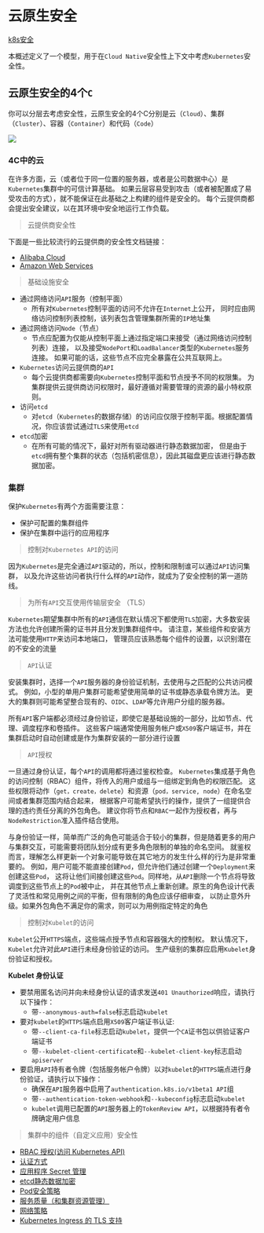 # 云原生安全

[k8s安全](https://kubernetes.io/zh/docs/concepts/security/overview/)

本概述定义了一个模型，用于在`Cloud Native`安全性上下文中考虑`Kubernetes`安全性。

## 云原生安全的4个`C`

你可以分层去考虑安全性，云原生安全的4个C分别是云（`Cloud`）、集群（`Cluster`）、容器（`Container`）和代码（`Code`）

![](images/4c.png)

### 4C中的云

在许多方面，云（或者位于同一位置的服务器，或者是公司数据中心）是`Kubernetes`集群中的可信计算基础。
如果云层容易受到攻击（或者被配置成了易受攻击的方式），就不能保证在此基础之上构建的组件是安全的。
每个云提供商都会提出安全建议，以在其环境中安全地运行工作负载。

> 云提供商安全性

下面是一些比较流行的云提供商的安全性文档链接：

- [Alibaba Cloud](https://www.alibabacloud.com/trust-center)
- [Amazon Web Services](https://aws.amazon.com/security/)

> 基础设施安全

- 通过网络访问`API`服务（控制平面）
    - 所有对`Kubernetes`控制平面的访问不允许在`Internet`上公开，
    同时应由网络访问控制列表控制，该列表包含管理集群所需的`IP`地址集
- 通过网络访问`Node`（节点）
    - 节点应配置为仅能从控制平面上通过指定端口来接受（通过网络访问控制列表）连接，
    以及接受`NodePort`和`LoadBalancer`类型的`Kubernetes`服务连接。
    如果可能的话，这些节点不应完全暴露在公共互联网上。
- `Kubernetes`访问云提供商的`API`
    - 每个云提供商都需要向`Kubernetes`控制平面和节点授予不同的权限集。
    为集群提供云提供商访问权限时，最好遵循对需要管理的资源的最小特权原则。
- 访问`etcd`
    - 对`etcd`（`Kubernetes`的数据存储）的访问应仅限于控制平面。根据配置情况，你应该尝试通过`TLS`来使用`etcd`
- `etcd`加密
    - 在所有可能的情况下，最好对所有驱动器进行静态数据加密，
    但是由于`etcd`拥有整个集群的状态（包括机密信息），因此其磁盘更应该进行静态数据加密。
    
### 集群

保护`Kubernetes`有两个方面需要注意：

- 保护可配置的集群组件
- 保护在集群中运行的应用程序

> 控制对`Kubernetes API`的访问 

因为`Kubernetes`是完全通过`API`驱动的，所以，控制和限制谁可以通过`API`访问集群，
以及允许这些访问者执行什么样的`API`动作，就成为了安全控制的第一道防线。

> 为所有`API`交互使用传输层安全 （TLS）

`Kubernetes`期望集群中所有的`API`通信在默认情况下都使用`TLS`加密，大多数安装方法也允许创建所需的证书并且分发到集群组件中。
请注意，某些组件和安装方法可能使用`HTTP`来访问本地端口， 管理员应该熟悉每个组件的设置，以识别潜在的不安全的流量

> `API`认证

安装集群时，选择一个`API`服务器的身份验证机制，去使用与之匹配的公共访问模式。
例如，小型的单用户集群可能希望使用简单的证书或静态承载令牌方法。
更大的集群则可能希望整合现有的、`OIDC`、`LDAP`等允许用户分组的服务器。

所有`API`客户端都必须经过身份验证，即使它是基础设施的一部分，比如节点、代理、调度程序和卷插件。
这些客户端通常使用服务帐户或`X509`客户端证书，并在集群启动时自动创建或是作为集群安装的一部分进行设置

> `API`授权

一旦通过身份认证，每个`API`的调用都将通过鉴权检查。
`Kubernetes`集成基于角色的访问控制（RBAC）组件，将传入的用户或组与一组绑定到角色的权限匹配。
这些权限将动作（`get，create，delete`）和资源（`pod，service, node`）在命名空间或者集群范围内结合起来， 
根据客户可能希望执行的操作，提供了一组提供合理的违约责任分离的外包角色。
建议你将节点和`RBAC`一起作为授权者，再与`NodeRestriction`准入插件结合使用。

与身份验证一样，简单而广泛的角色可能适合于较小的集群，但是随着更多的用户与集群交互，可能需要将团队划分成有更多角色限制的单独的命名空间。
就鉴权而言，理解怎么样更新一个对象可能导致在其它地方的发生什么样的行为是非常重要的。
例如，用户可能不能直接创建`Pod`，但允许他们通过创建一个`Deployment`来创建这些`Pod`， 
这将让他们间接创建这些`Pod`。同样地，从`API`删除一个节点将导致调度到这些节点上的`Pod`被中止，
并在其他节点上重新创建。原生的角色设计代表了灵活性和常见用例之间的平衡，但有限制的角色应该仔细审查，
以防止意外升级。如果外包角色不满足你的需求，则可以为用例指定特定的角色

> 控制对`Kubelet`的访问 

`Kubelet`公开`HTTPS`端点，这些端点授予节点和容器强大的控制权。
默认情况下，`Kubelet`允许对此`API`进行未经身份验证的访问。
生产级别的集群应启用`Kubelet`身份验证和授权。

**Kubelet 身份认证**

- 要禁用匿名访问并向未经身份认证的请求发送`401 Unauthorized`响应，请执行以下操作：
    - 带`--anonymous-auth=false`标志启动`kubelet`
- 要对`kubelet`的`HTTPS`端点启用`X509`客户端证书认证:
    - 带`--client-ca-file`标志启动`kubelet`，提供一个`CA`证书包以供验证客户端证书
    - 带`--kubelet-client-certificate`和`--kubelet-client-key`标志启动`apiserver`
- 要启用`API`持有者令牌（包括服务帐户令牌）以对`kubelet`的`HTTPS`端点进行身份验证，请执行以下操作：
    - 确保在`API`服务器中启用了`authentication.k8s.io/v1beta1 API`组
    - 带`--authentication-token-webhook`和`--kubeconfig`标志启动`kubelet`
    - `kubelet`调用已配置的`API`服务器上的`TokenReview API`，以根据持有者令牌确定用户信息

> 集群中的组件（自定义应用）安全性

- [RBAC 授权(访问 Kubernetes API)](https://kubernetes.io/zh/docs/reference/access-authn-authz/rbac/)
- [认证方式](https://kubernetes.io/zh/docs/concepts/security/controlling-access/)
- [应用程序 Secret 管理](https://kubernetes.io/zh/docs/concepts/configuration/secret/)
- [etcd静态数据加密](https://kubernetes.io/zh/docs/tasks/administer-cluster/encrypt-data/) 
- [Pod安全策略](https://kubernetes.io/zh/docs/concepts/policy/pod-security-policy/)
- [服务质量（和集群资源管理）](https://kubernetes.io/zh/docs/tasks/configure-pod-container/quality-service-pod/)
- [网络策略](https://kubernetes.io/zh/docs/concepts/services-networking/network-policies/)
- [Kubernetes Ingress 的 TLS 支持](https://kubernetes.io/zh/docs/concepts/services-networking/ingress/#tls)








